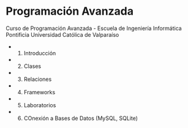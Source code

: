 # Programación Avanzada
Curso de Programación Avanzada - Escuela de Ingeniería Informática 
Pontificia Universidad Católica de Valparaíso

- 1. Introducción
- 2. Clases
- 3. Relaciones
- 4. Frameworks
- 5. Laboratorios
- 6. COnexión a Bases de Datos (MySQL, SQLite)